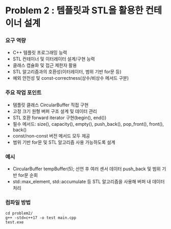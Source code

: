 # Problem 2 :  템플릿과 STL을 활용한 컨테이너 설계
### 요구 역량
- C++ 템플릿 프로그래밍 능력
- STL 컨테이너 및 이터레이터 설계/구현 능력
- 클래스 캡슐화 및 접근 제한자 활용
- STL 알고리즘과의 호환성(이터레이터, 범위 기반 for문 등)
- 예외 안전성 및 const-correctness(상수/비상수 메서드 구분)

### 주요 작업 포인트
- 템플릿 클래스 CircularBuffer<T> 직접 구현
- 고정 크기 원형 버퍼 구조 설계 및 데이터 관리
- STL 호환 forward iterator 구현(begin(), end())
- 필수 메서드: size(), capacity(), empty(), push_back(), pop_front(), front(), back()
- const/non-const 버전 메서드 모두 제공
- 범위 기반 for문 및 STL 알고리즘 사용 가능하도록 설계

### 예시
- CircularBuffer<double> tempBuffer(5); 선언 후 여러 센서 데이터 push_back 및 범위 기반 for문 순회
- std::max_element, std::accumulate 등 STL 알고리즘을 사용해 버퍼 내 데이터 처리

### 컴파일 방법
```
cd problem2/
g++ -std=c++17 -o test main.cpp
test.exe
```